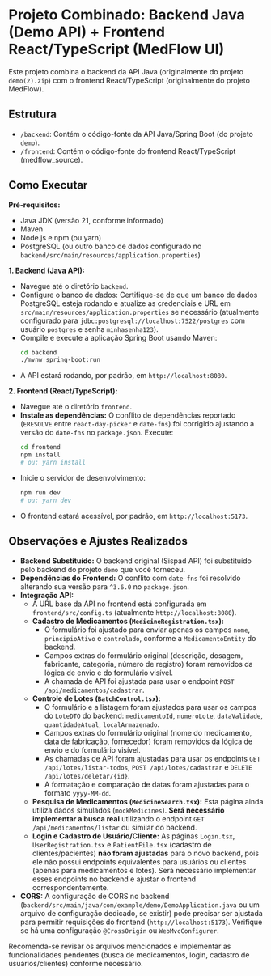 # Projeto Combinado: Backend Java (Demo API) + Frontend React/TypeScript (MedFlow UI)

Este projeto combina o backend da API Java (originalmente do projeto `demo(2).zip`) com o frontend React/TypeScript (originalmente do projeto MedFlow).

## Estrutura

- `/backend`: Contém o código-fonte da API Java/Spring Boot (do projeto `demo`).
- `/frontend`: Contém o código-fonte do frontend React/TypeScript (medflow_source).

## Como Executar

**Pré-requisitos:**

- Java JDK (versão 21, conforme informado)
- Maven
- Node.js e npm (ou yarn)
- PostgreSQL (ou outro banco de dados configurado no `backend/src/main/resources/application.properties`)

**1. Backend (Java API):**

   - Navegue até o diretório `backend`.
   - Configure o banco de dados: Certifique-se de que um banco de dados PostgreSQL esteja rodando e atualize as credenciais e URL em `src/main/resources/application.properties` se necessário (atualmente configurado para `jdbc:postgresql://localhost:7522/postgres` com usuário `postgres` e senha `minhasenha123`).
   - Compile e execute a aplicação Spring Boot usando Maven:
     ```bash
     cd backend
     ./mvnw spring-boot:run
     ```
   - A API estará rodando, por padrão, em `http://localhost:8080`.

**2. Frontend (React/TypeScript):**

   - Navegue até o diretório `frontend`.
   - **Instale as dependências:** O conflito de dependências reportado (`ERESOLVE` entre `react-day-picker` e `date-fns`) foi corrigido ajustando a versão do `date-fns` no `package.json`. Execute:
     ```bash
     cd frontend
     npm install
     # ou: yarn install
     ```
   - Inicie o servidor de desenvolvimento:
     ```bash
     npm run dev
     # ou: yarn dev
     ```
   - O frontend estará acessível, por padrão, em `http://localhost:5173`.

## Observações e Ajustes Realizados

- **Backend Substituído:** O backend original (Sispad API) foi substituído pelo backend do projeto `demo` que você forneceu.
- **Dependências do Frontend:** O conflito com `date-fns` foi resolvido alterando sua versão para `^3.6.0` no `package.json`.
- **Integração API:**
    - A URL base da API no frontend está configurada em `frontend/src/config.ts` (atualmente `http://localhost:8080`).
    - **Cadastro de Medicamentos (`MedicineRegistration.tsx`):**
        - O formulário foi ajustado para enviar apenas os campos `nome`, `principioAtivo` e `controlado`, conforme a `MedicamentoEntity` do backend.
        - Campos extras do formulário original (descrição, dosagem, fabricante, categoria, número de registro) foram removidos da lógica de envio e do formulário visível.
        - A chamada de API foi ajustada para usar o endpoint `POST /api/medicamentos/cadastrar`.
    - **Controle de Lotes (`BatchControl.tsx`):**
        - O formulário e a listagem foram ajustados para usar os campos do `LoteDTO` do backend: `medicamentoId`, `numeroLote`, `dataValidade`, `quantidadeAtual`, `localArmazenado`.
        - Campos extras do formulário original (nome do medicamento, data de fabricação, fornecedor) foram removidos da lógica de envio e do formulário visível.
        - As chamadas de API foram ajustadas para usar os endpoints `GET /api/lotes/listar-todos`, `POST /api/lotes/cadastrar` e `DELETE /api/lotes/deletar/{id}`.
        - A formatação e comparação de datas foram ajustadas para o formato `yyyy-MM-dd`.
    - **Pesquisa de Medicamentos (`MedicineSearch.tsx`):** Esta página ainda utiliza dados simulados (`mockMedicines`). **Será necessário implementar a busca real** utilizando o endpoint `GET /api/medicamentos/listar` ou similar do backend.
    - **Login e Cadastro de Usuário/Cliente:** As páginas `Login.tsx`, `UserRegistration.tsx` e `PatientFile.tsx` (cadastro de clientes/pacientes) **não foram ajustadas** para o novo backend, pois ele não possui endpoints equivalentes para usuários ou clientes (apenas para medicamentos e lotes). Será necessário implementar esses endpoints no backend e ajustar o frontend correspondentemente.
- **CORS:** A configuração de CORS no backend (`backend/src/main/java/com/example/demo/DemoApplication.java` ou um arquivo de configuração dedicado, se existir) pode precisar ser ajustada para permitir requisições do frontend (`http://localhost:5173`). Verifique se há uma configuração `@CrossOrigin` ou `WebMvcConfigurer`.

Recomenda-se revisar os arquivos mencionados e implementar as funcionalidades pendentes (busca de medicamentos, login, cadastro de usuários/clientes) conforme necessário.
